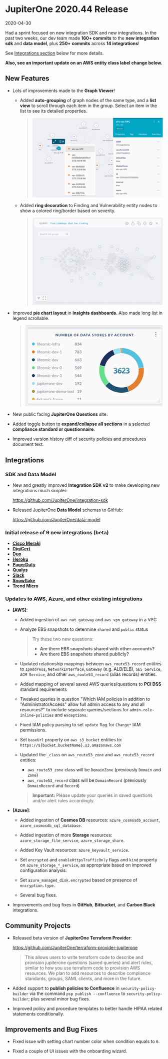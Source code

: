 # JupiterOne 2020.44 Release

2020-04-30

Had a sprint focused on new integration SDK and new integrations. In the past
two weeks, our dev team made **160+ commits** to the **new integration sdk** and
**data model**, plus **250+ commits** across **14 integrations**!

See [Integrations section](#integrations) below for more details.

**Also, see an important update on an AWS entity class label change below.**

## New Features

- Lots of improvements made to the **Graph Viewer**!

  - Added **auto-grouping** of graph nodes of the same type, and a **list view**
    to scroll through each item in the group. Select an item in the list to see
    its detailed properties.

    > ![graph-node-grouping](../assets/graph-node-grouping.png)

  - Added **ring decoration** to Finding and Vulnerability entity nodes to show
    a colored ring/border based on severity.

    > ![graph-node-color-ring](../assets/graph-node-color-ring.png)

- Improved **pie chart layout** in **Insights dashboards**. Also made long list
  in legend scrollable.

  > ![insights-widget-pie](../assets/insights-widget-pie-chart.png)

- New public facing **JupiterOne Questions** site.

- Added toggle button to **expand/collapse all sections** in a
  selected **compliance standard or questionnaire**.

- Improved version history diff of security policies and procedures document
  text.

## Integrations

### SDK and Data Model

- New and greatly improved **Integration SDK v2** to make developing new
  integrations much simpler:

  <https://github.com/JupiterOne/integration-sdk>
  
- Released JupiterOne **Data Model** schemas to GitHub:

  <https://github.com/JupiterOne/data-model>

### Initial release of 9 new integrations (beta)

- [**Cisco Meraki**](../docs/integrations/meraki/index.md)
- [**DigiCert**](../docs/integrations/digicert/index.md)
- [**Duo**](../docs/integrations/duo/index.md)
- [**Heroku**](../docs/integrations/heroku/index.md)
- [**PagerDuty**](../docs/integrations/pagerduty/index.md)
- [**Qualys**](../docs/integrations/qualys/index.md)
- [**Slack**](../docs/integrations/slack/index.md)
- [**Snowflake**](../docs/integrations/snowflake/index.md)
- [**Trend Micro**](../docs/integrations/trend-micro/index.md)

### Updates to AWS, Azure, and other existing integrations

- **[AWS]**:

  - Added ingestion of `aws_nat_gateway` and `aws_vpn_gateway` in a VPC
  - Analyze EBS snapshots to determine `shared` and `public` status

    > Try these two new questions:
    >
    > - **Are there EBS snapshots shared with other accounts?**
    > - **Are there EBS snapshots shared publicly?**

  - Updated relationship mappings between `aws_route53_record` entities to
    `IpAddress`, `NetworkInterface`, `Gateway` (e.g. ALB/ELB), `SES Service`,
    `ACM Service`, and other `aws_route53_record` (alias records) entities.

  - Added mapping of several saved AWS queries/questions to **PCI DSS** standard
    requirements

  - Tweaked queries in question "Which IAM policies in addition to
    "AdministratorAccess" allow full admin access to any and all resources?" to
    include separate queries/sections for `admin-role-inline-policies` and
    `exceptions`.
  
  - Fixed IAM policy parsing to set `update` flag for `Change*` IAM permissions.

  - Set `baseUrl` property on `aws_s3_bucket` entities to:
    `https://${bucket.bucketName}.s3.amazonaws.com`

  - Updated the `_class` on `aws_route53_zone` and `aws_route53_record` entities:

    - `aws_route53_zone` class will be `DomainZone` (previously `Domain` and `Zone`)
    - `aws_route53_record` class will be `DomainRecord` (previously `DomainRecord` and `Record`)

    > **Important:** Please update your queries in saved questions and/or alert rules accordingly.

- **[Azure]**:

  - Added ingestion of **Cosmos DB** resources: `azure_cosmosdb_account`,
    `azure_cosmosdb_sql_database`.

  - Added ingestion of more **Storage** resources: `azure_storage_file_service`,
    `azure_storage_share`.

  - Added Key Vault resources: `azure_keyvault_service`.

  - Set `encrypted` and `enableHttpsTrafficOnly` flags and `kind` property on
    `azure_storage_*_service`, as appropriate based on improved configuration
    analysis.

  - Set `azure_managed_disk.encrypted` based on presence of `encryption.type`.

  - Several bug fixes.

- Improvements and bug fixes in **GitHub**, **Bitbucket**, and **Carbon Black**
  integrations.

## Community Projects

- Released beta version of **JupiterOne Terraform Provider**:

  <https://github.com/JupiterOne/terraform-provider-jupiterone>

  > This allows users to write terraform code to describe and provision
  jupiterone questions (saved queries) and alert rules, similar to how you use
  terraform code to provision AWS resources. We plan to add resources to
  describe compliance standards, groups, SAML clients, and more in the future.

- Added support to **publish policies to Confluence** in
  `security-policy-builder` via the command `psp publish --confluence` to
  `security-policy-builder`; plus several minor bug fixes.

- Improved policy and procedure templates to better handle HIPAA related
  statements conditionally.

## Improvements and Bug Fixes

- Fixed issue with setting chart number color when condition equals to `0`.

- Fixed a couple of UI issues with the onboarding wizard.
